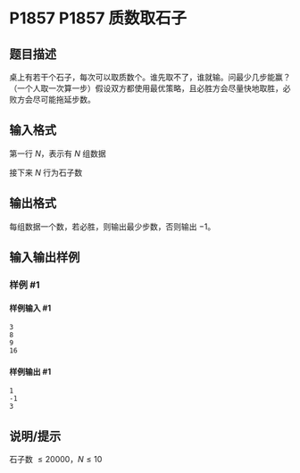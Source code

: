 # P1857 P1857 质数取石子

## 题目描述

桌上有若干个石子，每次可以取质数个。谁先取不了，谁就输。问最少几步能赢？（一个人取一次算一步）假设双方都使用最优策略，且必胜方会尽量快地取胜，必败方会尽可能拖延步数。

## 输入格式

第一行 $N$，表示有 $N$ 组数据

接下来 $N$ 行为石子数


## 输出格式

每组数据一个数，若必胜，则输出最少步数，否则输出 $-1$。


## 输入输出样例

### 样例 #1

#### 样例输入 #1

```
3
8
9
16
```

#### 样例输出 #1

```
1
-1
3
```

## 说明/提示

石子数 $\leq 20000$，$N\leq 10$


